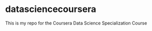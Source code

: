 datasciencecoursera
===================

This is my repo for the Coursera Data Science Specialization Course

